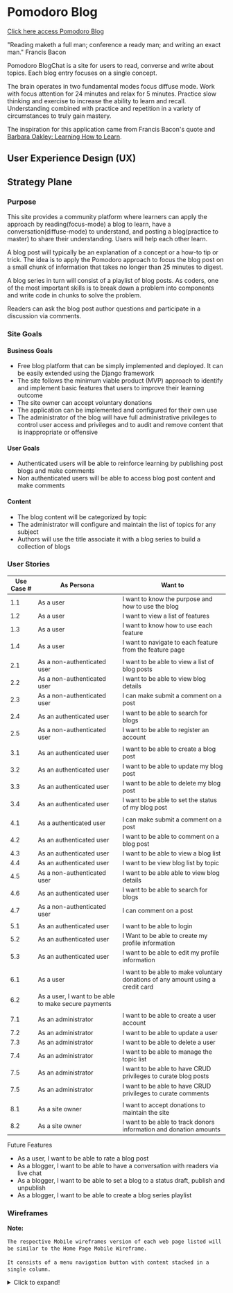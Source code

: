 # Pomodoro Blog

[Click here access Pomodoro Blog](https://django-blogchat-tech.herokuapp.com/)

"Reading maketh a full man; conference a ready man; and writing an exact man." Francis Bacon

Pomodoro BlogChat is a site for users to read, converse and write about topics. Each blog entry focuses on a single concept.

The brain operates in two fundamental modes focus diffuse mode. Work with focus attention for 24 minutes and relax for 5 minutes. Practice slow thinking and exercise to increase the ability to learn and recall. Understanding combined with practice and repetition in a variety of circumstances to truly gain mastery.

The inspiration for this application came from Francis Bacon's quote and  [Barbara Oakley: Learning How to Learn](https://tedsummaries.com/2015/03/04/barbara-oakley-learning-how-to-learn/).

## User Experience Design (UX)

## Strategy Plane

### Purpose

This site provides a community platform where learners can apply the approach by reading(focus-mode) a blog to learn, have a conversation(diffuse-mode) to understand, and posting a blog(practice to master) to share their understanding. Users will help each other learn.

A blog post will typically be an explanation of a concept or a how-to tip or trick. The idea is to apply the Pomodoro approach to focus the blog post on a small chunk of information that takes no longer than 25 minutes to digest.

A blog series in turn will consist of a playlist of blog posts. As coders, one of the most important skills is to break down a problem into components and write code in chunks to solve the problem.

Readers can ask the blog post author questions and participate in a discussion via comments.

### Site Goals

#### Business Goals

- Free blog platform that can be simply implemented and deployed. It can be easily extended using the Django framework
- The site follows the minimum viable product (MVP) approach to identify and implement basic features that users to improve their learning outcome
- The site owner can accept voluntary donations
- The application can be implemented and configured for their own use
- The administrator of the blog will have full administrative privileges to control user access and privileges and to audit and remove content that is inappropriate or offensive

#### User Goals

- Authenticated users will be able to reinforce learning by publishing post blogs and make comments
- Non authenticated users will be able to access blog post content and make comments

#### Content

- The blog content will be categorized by topic
- The administrator will configure and maintain the list of topics for any subject
- Authors will use the title associate it with a blog series to build a collection of blogs

### User Stories

| Use Case # | As Persona | Want to |
| --- | --- | --- |
| 1.1 | As a user | I want to know the purpose and how to use the blog |
| 1.2 | As a user | I want to view a list of features |
| 1.3 | As a user | I want to know how to use each feature |
| 1.4 | As a user | I want to navigate to each feature from the feature page |
| | |
| 2.1 | As a non-authenticated user | I want to be able to view a list of blog posts |
| 2.2 | As a non-authenticated user | I want to be able to view blog details |
| 2.3 | As a non-authenticated user | I can make submit a comment on a post |
| 2.4 | As an authenticated user | I want to be able to search for blogs|
| 2.5 | As a non-authenticated user | I want to be able to register an account |
| | |
| 3.1 | As an authenticated user | I want to be able to create a blog post |
| 3.2 | As an authenticated user | I want to be able to update my blog post |
| 3.3 | As an authenticated user | I want to be able to delete my blog post |
| 3.4 | As an authenticated user | I want to be able to set the status of my blog post |
| | |
| 4.1 | As a authenticated user | I can make submit a comment on a post |
| 4.2 | As an authenticated user | I want to be able to comment on a blog post |
| 4.3 | As an authenticated user | I want to be able to view a blog list
| 4.4  | As an authenticated user | I want to be view blog list by topic|
| 4.5 | As a non-authenticated user | I want to be able able to view blog details|
| 4.6 | As an authenticated user | I want to be able to search for blogs|
| 4.7 | As a non-authenticated user | I can comment on a post |
| | |
| 5.1 | As an authenticated user | I want to be able to login |
| 5.2 | As an authenticated user | I Want to be able to create my profile information |
| 5.3 | As an authenticated user | I want to be able to edit my profile information |
| | |
| 6.1 | As a user | I want to be able to make voluntary donations of any amount using a credit card |
| 6.2 | As a user, I want to be able to make secure payments
| | |
| 7.1 | As an administrator | I want to be able to create a user account |
| 7.2 | As an administrator | I want to be able to update a user |
| 7.3 | As an administrator | I want to be able to delete a user |
| 7.4 | As an administrator | I want to be able to manage the topic list |
| 7.5 | As an administrator | I want to be able to have CRUD privileges to curate blog posts |
| 7.5 | As an administrator | I want to be able to have CRUD privileges to curate comments |
| | |
| 8.1 | As a site owner | I want to accept donations to maintain the site |
| 8.2 | As a site owner | I want to be able to track donors information and donation amounts

Future Features

- As a user, I want to be able to rate a blog post
- As a blogger, I want to be able to have a conversation with readers via live chat
- As a blogger, I want to be able to set a blog to a status draft, publish and unpublish
- As a blogger, I want to be able to create a blog series playlist

### Wireframes

**Note:** 
```
The respective Mobile wireframes version of each web page listed will be similar to the Home Page Mobile Wireframe. 

It consists of a menu navigation button with content stacked in a single column.
```

<details>
    <summary> Click to expand!</summary>

- Home Page
![Home Page](docs\wireframes\homePage.png)

- Home Page Mobile
![Home Page Mobile](docs\wireframes\homePageMobile.png)

- Sign In 
![Sign In](docs\wireframes\signInPage.png)

- Register Page
![Register Page](docs\wireframes\registerPage.png)

- Profile Create
![Profile Create](docs\wireframes\profileCreate.png)

- Profile Update Delete
![Profile Update Delete](docs\wireframes\profileUpdateDelete.png)

- Blog View Posts
 ![Blog View Posts](docs\wireframes\blogViewPosts.png)

- Blog Post Detail
![Blog Post Detail](docs\wireframes\blogViewPostDetail.png)

- Blog Post Create
![Blog Post Create](docs\wireframes\blogPostCreatePublish.png)

- Blog Post Edit Delete
![Blog Post Edit Delete](docs\wireframes\blogPostCreatePublish.png)

- Blog Posts Search
![Blog Posts Search](docs\wireframes\blogViewPostsSearch.png)

- Blog Posts Comment
![Blog Posts Comment](docs\wireframes\blogPostComments.png)

- Donate Page
![Donate Page](docs\wireframes\donatePage.png)

- Donate Success 
![Donate Success](docs\wireframes\donateSuccessConfirmation.png)

</details>